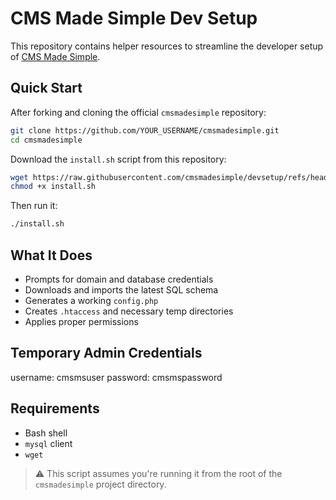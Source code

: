 # CMS Made Simple Dev Setup

This repository contains helper resources to streamline the developer setup of [CMS Made Simple](https://github.com/cmsmadesimple/cmsmadesimple).

## Quick Start

After forking and cloning the official `cmsmadesimple` repository:

```bash
git clone https://github.com/YOUR_USERNAME/cmsmadesimple.git
cd cmsmadesimple
```

Download the `install.sh` script from this repository:

```bash
wget https://raw.githubusercontent.com/cmsmadesimple/devsetup/refs/heads/main/install.sh
chmod +x install.sh
```

Then run it:

```bash
./install.sh
```

## What It Does

- Prompts for domain and database credentials  
- Downloads and imports the latest SQL schema  
- Generates a working `config.php`  
- Creates `.htaccess` and necessary temp directories  
- Applies proper permissions  

## Temporary Admin Credentials
username: cmsmsuser
password: cmsmspassword

## Requirements

- Bash shell  
- `mysql` client  
- `wget`  

> ⚠️ This script assumes you're running it from the root of the `cmsmadesimple` project directory.
